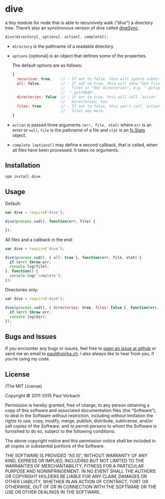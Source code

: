 # dive

a tiny module for node that is able to recursively walk (_“dive”_) a
directory tree. There’s also an synchronous version of dive called
[diveSync](//github.com/pvorb/node-diveSync).

~~~ javascript
dive(directory[, options], action[, complete]);
~~~

*   `directory` is the pathname of a readable directory.
*   `options` [optional] is an object that defines some of the properties.

    The default options are as follows:

    ~~~ javascript
    {
      recursive: true,    // - If set to false, this will ignore subdirectories.
      all: false,         // - If set to true, this will show "dot files" and
                          //   files in "dot directories", e.g. ".gitignore" or
                          //  ".git/HEAD".
      directories: false  // - If set to true, this will call `action` on
                          //   directories, too.
      files: true         // - If set to false, this won't call `action` on
                          //   files any more.
    }
    ~~~
*   `action` is passed three arguments `(err, file, stat)` where `err` is an
    error or `null`, `file` is the pathname of a file and `stat` is an
    [fs.Stats](https://nodejs.org/api/fs.html#fs_class_fs_stats) object.
*   `complete [optional]` may define a second callback, that is called, when all
    files have been processed. It takes no arguments.

## Installation

    npm install dive

## Usage

Default:

~~~ javascript
var dive = require('dive');

dive(process.cwd(), function(err, file) {

});
~~~

All files and a callback in the end:

~~~ javascript
var dive = require('dive');

dive(process.cwd(), { all: true }, function(err, file, stat) {
  if (err) throw err;
  console.log(file);
}, function() {
  console.log('complete');
});
~~~

Directories only:

~~~ javascript
var dive = require('dive');

dive(process.cwd(), { directories: true, files: false }, function(err, dir) {
  if (err) throw err;
  console.log(dir);
});
~~~

## Bugs and Issues

If you encounter any bugs or issues, feel free to
[open an issue at github](//github.com/pvorb/node-dive/issues) or send me an
email to <paul@vorba.ch>. I also always like to hear from you, if you’re using my
code.

## License

(The MIT License)

Copyright © 2011-2015 Paul Vorbach

Permission is hereby granted, free of charge, to any person obtaining a copy of
this software and associated documentation files (the “Software”), to deal in
the Software without restriction, including without limitation the rights to
use, copy, modify, merge, publish, distribute, sublicense, and/or sell copies of
the Software, and to permit persons to whom the Software is furnished to do so,
subject to the following conditions:

The above copyright notice and this permission notice shall be included in all
copies or substantial portions of the Software.

THE SOFTWARE IS PROVIDED “AS IS”, WITHOUT WARRANTY OF ANY KIND, EXPRESS OR
IMPLIED, INCLUDING BUT NOT LIMITED TO THE WARRANTIES OF MERCHANTABILITY, FITNESS
FOR A PARTICULAR PURPOSE AND NONINFRINGEMENT. IN NO EVENT SHALL THE AUTHORS OR
COPYRIGHT HOLDERS BE LIABLE FOR ANY CLAIM, DAMAGES OR OTHER LIABILITY, WHETHER
IN AN ACTION OF CONTRACT, TORT OR OTHERWISE, OUT OF OR IN CONNECTION WITH THE
SOFTWARE OR THE USE OR OTHER DEALINGS IN THE SOFTWARE.
